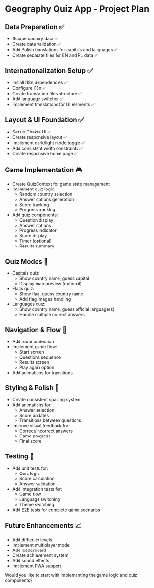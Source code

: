 # Geography Quiz App - Project Plan

## Data Preparation ✅
- Scrape country data ✅
- Create data validation ✅
- Add Polish translations for capitals and languages ✅
- Create separate files for EN and PL data ✅

## Internationalization Setup ✅
- Install i18n dependencies ✅
- Configure i18n ✅
- Create translation files structure ✅
- Add language switcher ✅
- Implement translations for UI elements ✅

## Layout & UI Foundation ✅
- Set up Chakra UI ✅
- Create responsive layout ✅
- Implement dark/light mode toggle ✅
- Add consistent width constraints ✅
- Create responsive home page ✅

## Game Implementation 🎮
- Create QuizContext for game state management
- Implement quiz logic:
  - Random country selection
  - Answer options generation
  - Score tracking
  - Progress tracking
- Add quiz components:
  - Question display
  - Answer options
  - Progress indicator
  - Score display
  - Timer (optional)
  - Results summary

## Quiz Modes 🎯
- Capitals quiz:
  - Show country name, guess capital
  - Display map preview (optional)
- Flags quiz:
  - Show flag, guess country name
  - Add flag images handling
- Languages quiz:
  - Show country name, guess official language(s)
  - Handle multiple correct answers

## Navigation & Flow 🔄
- Add route protection
- Implement game flow:
  - Start screen
  - Questions sequence
  - Results screen
  - Play again option
- Add animations for transitions

## Styling & Polish 🎨
- Create consistent spacing system
- Add animations for:
  - Answer selection
  - Score updates
  - Transitions between questions
- Improve visual feedback for:
  - Correct/incorrect answers
  - Game progress
  - Final score

## Testing 🧪
- Add unit tests for:
  - Quiz logic
  - Score calculation
  - Answer validation
- Add integration tests for:
  - Game flow
  - Language switching
  - Theme switching
- Add E2E tests for complete game scenarios

## Future Enhancements 📈
- Add difficulty levels
- Implement multiplayer mode
- Add leaderboard
- Create achievement system
- Add sound effects
- Implement PWA support

Would you like to start with implementing the game logic and quiz components? 